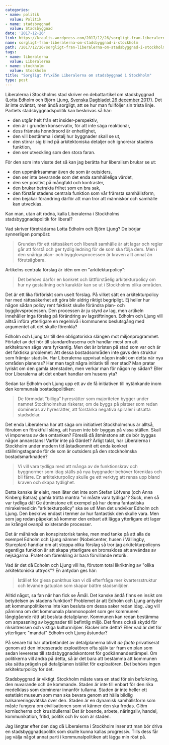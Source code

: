 ```yaml
---
categories:
- name: politik
  value: Politik
- name: stadsbyggnad
  value: Stadsbyggnad
date: '2017-12-26'
link: https://kraulis.wordpress.com/2017/12/26/sorgligt-fran-liberalerna-om-stadsbyggnad-i-stockholm/
name: sorgligt-fran-liberalerna-om-stadsbyggnad-i-stockholm
path: /2017/12/26/sorgligt-fran-liberalerna-om-stadsbyggnad-i-stockholm/
tags:
- name: liberalerna
  value: Liberalerna
- name: stockholm
  value: Stockholm
title: "Sorgligt fr\xE5n Liberalerna om stadsbyggnad i Stockholm"
type: post
---
```

Liberalerna i Stockholms stad skriver en debattartikel om stadsbyggnad (Lotta Edholm och Björn Ljung, [Svenska Dagbladet 26 december 2017](https://www.svd.se/ta-principbeslut-kring-stockholms-arkitektur)). Det är inte oväntat, men ändå sorgligt, att se hur man fullföljer sin trista linje. Partiets stadsbyggnadspolitik kan beskrivas så här:

- den utgår helt från ett insider-perspektiv,
- den är i grunden konservativ, för att inte säga reaktionär,
- dess främsta honnörsord är enhetlighet,
- den vill bestämma i detalj hur byggnader skall se ut,
- den stirrar sig blind på arkitektoniska detaljer och ignorerar stadens funktion,
- den ser utveckling som den stora faran.

För den som inte visste det så kan jag berätta hur liberalism brukar se ut:

- den uppmärksammar även de som är outsiders,
- den ser inte bevarande som det enda samhälleliga värdet,
- den ser positivt på mångfald och kontraster,
- den brukar betrakta frihet som en bra sak,
- den förstår stadens centrala funktion som vår främsta samhällsform,
- den bejakar förändring därför att man tror att människor och samhälle kan utvecklas.

Kan man, utan att rodna, kalla Liberalerna i Stockholms stadsbyggnadspolitik för liberal?



Vad skriver företrädarna Lotta Edholm och Björn Ljung? De börjar synnerligen pompöst:

> Grunden för ett rättssäkert och liberalt samhälle är att lagar och regler går att förstå och ger tydlig ledning för de som ska följa dem. Men i den snåriga plan- och bygglovsprocessen är kraven allt annat än förutsägbara.

Artikelns centrala förslag är idén om en "arkitekturpolicy":

> Det behövs därför en konkret och lättförståelig arkitekturpolicy om hur ny gestaltning och karaktär kan se ut i Stockholms olika områden.

Det är ett lika förföriskt som uselt förslag. På vilket sätt en arkitekturpolicy har med rättssäkerhet att göra blir aldrig riktigt begripligt. Ej heller hur någon sådan policy rent faktiskt skulle förändra plan- och bygglovsprocessen. Den processen är ju styrd av lag, men artikeln innehåller inga förslag på förändring av lagstiftningen. Edholm och Ljung vill alltså införa ytterligare en regelnivå i kommunens beslutsgång med argumentet att det skulle förenkla?

Edholm och Ljung tar till den obligatoriska slängen mot miljonprogrammet. Förtalet av det hör till standardfraserna och handlar mest om att arkitekturen sägs vara fyrkantig. Men det är bristen på stad som var och är det faktiska problemet: Att dessa bostadsområden inte gavs den struktur som främjar stadsliv. Har Liberalerna uppvisat någon insikt om detta när nya områden planeras? Har man tagit några initiativ till mer stad? Man pratar lyriskt om den gamla stenstaden, men verkar man för någon ny sådan? Eller tror Liberalerna att det enbart handlar om husens yta?

Sedan tar Edholm och Ljung upp ett av de få initiativen till nytänkande inom den kommunala bostadspolitiken:

> De förmodat ”billiga” hyresrätter som majoriteten bygger under namnet Stockholmshus riskerar, om de byggs på platser som redan domineras av hyresrätter, att förstärka negativa spiraler i utsatta stadsdelar.

Det enda Liberalerna har att säga om initiativet Stockholmshus är alltså, förutom en föraktfull släng, att husen inte bör byggas på vissa ställen. Skall vi imponeras av den omtanken? Föreslå då åtminstone att de bör byggas någon annanstans! Varför inte på Gärdet? Ärligt talat, har Liberalerna i Stockholm under modern tid åstadkommit ett enda konkret ställningstagande för de som är outsiders på den stockholmska bostadsmarknaden?

> Vi vill vara tydliga med att många av de funktionskrav och byggnormer som idag ställs på nya byggnader behöver förenklas och bli färre. En arkitekturpolicy skulle ge ett verktyg att rensa upp bland kraven och skapa tydlighet.

Detta kanske är elakt, men låter det inte som Stefan Löfvens (och Anna Kinberg Batras) gamla trötta mantra "vi måste vara tydliga"? Suck, men så var tydliga då! Ge åtminstone ett exempel på hur denna fantastiska mirakelmedicin "arkitekturpolicy" ska se ut! Men det undviker Edholm och Ljung. Den beskrivs endast i termer av hur fantastisk den skulle vara. Men som jag redan påpekat så kommer den enbart att lägga ytterligare ett lager av krångel ovanpå existerande processer.

Det är måhända en konspiratorisk tanke, men med tanke på att alla de exempel Edholm och Ljung nämner (Nobelcenter, husen i Vällingby, Stureplan) handlar om att stoppa olika förslag så tror jag arkitekturpolicyns egentliga funktion är att skapa ytterligare en bromskloss att användas av nejsägarna. Pratet om förenkling är bara förvillande retorik.

Vad är det då Edholm och Ljung vill ha, förutom total likriktning av "olika arkitektoniska uttryck"? En antydan ges här:

> Istället för glesa punkthus kan vi då efterfråga mer kvartersstruktur och levande gatuplan som skapar bättre stadsmiljöer.

Alltid något, sa fan när han fick se Åmål. Det kanske ändå finns en insikt om betydelsen av stadens funktion? Problemet är att Edholm och Ljung antyder att kommunpolitikerna inte kan besluta om dessa saker redan idag. Jag vill påminna om det kommunala planmonopolet som ger kommunen långtgående rätt att besluta detaljplaner. Kommunen kan redan bestämma om anpassning av byggnader till befintlig miljö. Det finns också skydd för riksintressen och viktiga kulturmiljöer. Räcker inte detta? Eller vad är det för ytterligare "mandat" Edholm och Ljung åstundar?

På senare tid har utarbetandet av detaljplanerna blivit *de facto* privatiserat genom att den intresserade exploatören ofta själv tar fram en plan som sedan levereras till stadsbyggnadskontoret för godkännandestämpel. Om politikerna vill ändra på detta, så är det bara att bestämma att kommunen ska sätta prägeln på detaljplanen istället för exploatören. Det behövs ingen arkitekturpolicy för det.

Stadsbyggnad är viktigt. Stockholm måste vara en stad för sin befolkning, den nuvarande och de kommande. Staden är inte till enbart för den rika medelklass som dominerar innanför tullarna. Staden är inte heller ett estetiskt museum som man ska bevara genom att hälla bildlig balsameringsvätska över den. Staden är en dynamisk samhällsform som måste fungera om civilisationen som vi känner den ska frodas. Glöm kornischerna och krusidullerna! Det är boende, arbete, näringsliv, handel, kommunikation, fritid, politik och liv som är staden.

Jag längtar efter den dag då Liberalerna i Stockholm inser att man bör driva en stadsbyggnadspolitik som skulle kunna kallas progressiv. Tills dess får jag välja något annat parti i kommunalpolitiken att lägga min röst på.

